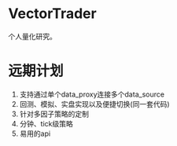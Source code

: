 # VectorTrader
个人量化研究。

# 远期计划
1. 支持通过单个data_proxy连接多个data_source
2. 回测、模拟、实盘实现以及便捷切换(同一套代码)
3. 针对多因子策略的定制
4. 分钟、tick级策略
5. 易用的api